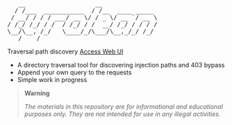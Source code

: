<pre>
   __                   __               
  / /___  ___________  / /__  ____ _____ 
 / __/ / / / ___/ __ \/ / _ \/ __ `/ __ \
/ /_/ /_/ / /  / /_/ / /  __/ /_/ / / / /
\__/\__, /_/   \____/_/\___/\__,_/_/ /_/ 
   /____/                                
</pre>
Traversal path discovery 
[Access Web UI](https://root-down-digital.github.io/tyrolean/)

- A directory traversal tool for discovering injection paths and 403 bypass
- Append your own query to the requests
- Simple work in progress 

> **Warning** 
> 
> *The materials in this repository are for informational and educational purposes only. They are not intended for use in any illegal activities.*





